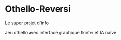 # Othello-Reversi
Le super projet d'info

Jeu othello avec interface graphique tkinter et IA naïve



